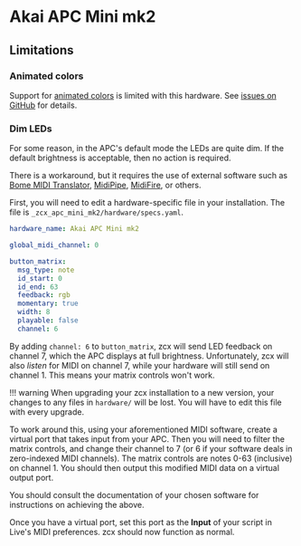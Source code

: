 # Akai APC Mini mk2

## Limitations

### Animated colors

Support for [animated colors](/reference/color-reference#animated-colors) is limited with this hardware.
See [issues on GitHub](https://github.com/odisfm/zcx-core/issues?q=is%3Aissue%20state%3Aopen%20label%3Aapc_mini_mk2) for details.

### Dim LEDs

For some reason, in the APC's default mode the LEDs are quite dim. If the default brightness is acceptable, then no action is required.

There is a workaround, but it requires the use of external software such as [Bome MIDI Translator](https://www.bome.com/products/miditranslator), [MidiPipe](https://midipipe.en.softonic.com/mac), [MidiFire](https://audeonic.com/midifire/), or others.

First, you will need to edit a hardware-specific file in your installation.
The file is `_zcx_apc_mini_mk2/hardware/specs.yaml`.

```yaml hl_lines="13"
hardware_name: Akai APC Mini mk2

global_midi_channel: 0

button_matrix:
  msg_type: note
  id_start: 0
  id_end: 63
  feedback: rgb
  momentary: true
  width: 8
  playable: false
  channel: 6
```

By adding `channel: 6` to `button_matrix`, zcx will send LED feedback on channel 7, which the APC displays at full brightness. Unfortunately, zcx will also _listen_ for MIDI on channel 7, while your hardware will still send on channel 1. This means your matrix controls won't work.

!!! warning
    When upgrading your zcx installation to a new version, your changes to any files in `hardware/` will be lost. You will have to edit this file with every upgrade.

To work around this, using your aforementioned MIDI software, create a virtual port that takes input from your APC. 
Then you will need to filter the matrix controls, and change their channel to 7 (or 6 if your software deals in zero-indexed MIDI channels). 
The matrix controls are notes 0-63 (inclusive) on channel 1. You should then output this modified MIDI data on a virtual output port.

You should consult the documentation of your chosen software for instructions on achieving the above.

Once you have a virtual port, set this port as the **Input** of your script in Live's MIDI preferences. zcx should now function as normal.
